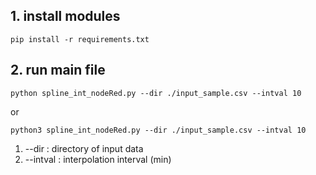 ## 1. install modules

    pip install -r requirements.txt


## 2. run main file

    python spline_int_nodeRed.py --dir ./input_sample.csv --intval 10

  or 

    python3 spline_int_nodeRed.py --dir ./input_sample.csv --intval 10

   1) --dir : directory of input data
   2) --intval : interpolation interval (min) 
